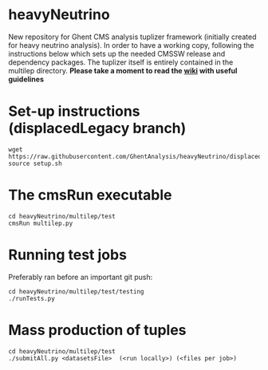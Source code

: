 # heavyNeutrino
New repository for Ghent CMS analysis tuplizer framework (initially created for heavy neutrino analysis).
In order to have a working copy, following the instructions below which sets up the needed CMSSW release and dependency packages.
The tuplizer itself is entirely contained in the multilep directory.
**Please take a moment to read the [wiki](https://github.com/GhentAnalysis/heavyNeutrino/wiki) with useful guidelines**

# Set-up instructions (displacedLegacy branch)
```
wget https://raw.githubusercontent.com/GhentAnalysis/heavyNeutrino/displacedLegacy/setup.sh
source setup.sh
```

# The cmsRun executable
```
cd heavyNeutrino/multilep/test
cmsRun multilep.py
```

# Running test jobs
Preferably ran before an important git push:
```
cd heavyNeutrino/multilep/test/testing
./runTests.py
```

# Mass production of tuples
```
cd heavyNeutrino/multilep/test
./submitAll.py <datasetsFile>  (<run locally>) (<files per job>)
```
